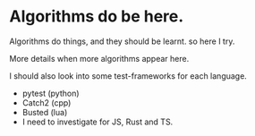# Algorithms do be here.

Algorithms do things, and they should be learnt. so here I try.

More details when more algorithms appear here.

I should also look into some test-frameworks for each language.

- pytest (python)
- Catch2 (cpp)
- Busted (lua)
- I need to investigate for JS, Rust and TS.
